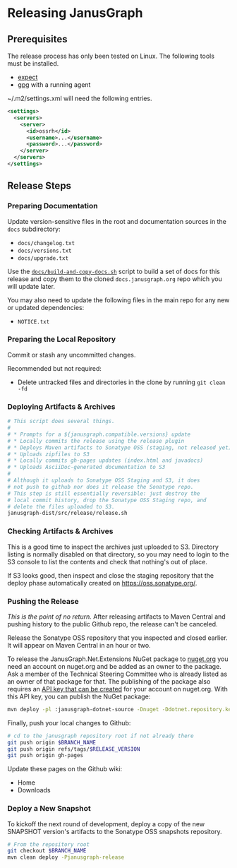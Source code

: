 Releasing JanusGraph
====================

Prerequisites
-------------

The release process has only been tested on Linux.  The following
tools must be installed.

* [expect](http://expect.sourceforge.net/)
* [gpg](http://www.gnupg.org/) with a running agent

~/.m2/settings.xml will need the following entries.

```xml
<settings>
  <servers>
    <server>
      <id>ossrh</id>
      <username>...</username>
      <password>...</password>
    </server>
  </servers>
</settings>
```

Release Steps
-------------

### Preparing Documentation

Update version-sensitive files in the root and documentation sources
in the `docs` subdirectory:

* `docs/changelog.txt`
* `docs/versions.txt`
* `docs/upgrade.txt`

Use the [`docs/build-and-copy-docs.sh`](docs/build-and-copy-docs.sh) script to
build a set of docs for this release and copy them to the cloned
`docs.janusgraph.org` repo which you will update later.

You may also need to update the following files in the main repo for any new
or updated dependencies:

* `NOTICE.txt`

### Preparing the Local Repository

Commit or stash any uncommitted changes.

Recommended but not required:

* Delete untracked files and directories in the clone by running
  <code>git clean -fd</code>

### Deploying Artifacts & Archives

```bash
# This script does several things.
#
# * Prompts for a ${janusgraph.compatible.versions} update
# * Locally commits the release using the release plugin
# * Deploys Maven artifacts to Sonatype OSS (staging, not released yet)
# * Uploads zipfiles to S3
# * Locally commits gh-pages updates (index.html and javadocs)
# * Uploads AsciiDoc-generated documentation to S3
#
# Although it uploads to Sonatype OSS Staging and S3, it does
# not push to github nor does it release the Sonatype repo.
# This step is still essentially reversible: just destroy the
# local commit history, drop the Sonatype OSS Staging repo, and
# delete the files uploaded to S3.
janusgraph-dist/src/release/release.sh
```

### Checking Artifacts & Archives

This is a good time to inspect the archives just uploaded to S3. Directory
listing is normally disabled on that directory, so you may need to login to the
S3 console to list the contents and check that nothing's out of place.

If S3 looks good, then inspect and close the staging repository that
the deploy phase automatically created on https://oss.sonatype.org/.

### Pushing the Release

*This is the point of no return.* After releasing artifacts to Maven
Central and pushing history to the public Github repo, the release
can't be canceled.

Release the Sonatype OSS repository that you inspected and closed
earlier.  It will appear on Maven Central in an hour or two.

To release the JanusGraph.Net.Extensions NuGet package to [nuget.org](https://www.nuget.org)
you need an account on nuget.org and be added as an owner to the package.
Ask a member of the Technical Steering Committee who is already listed as
an owner of that package for that. The publishing of the package also
requires an [API key that can be created](https://docs.microsoft.com/en-us/nuget/create-packages/publish-a-package#create-api-keys)
for your account on nuget.org.
With this API key, you can publish the NuGet package:

```bash
mvn deploy -pl :janusgraph-dotnet-source -Dnuget -Ddotnet.repository.key=[api-key]
```

Finally, push your local changes to Github:

```bash
# cd to the janusgraph repository root if not already there
git push origin $BRANCH_NAME
git push origin refs/tags/$RELEASE_VERSION
git push origin gh-pages
```

Update these pages on the Github wiki:

* Home
* Downloads

### Deploy a New Snapshot

To kickoff the next round of development, deploy a copy of the new
SNAPSHOT version's artifacts to the Sonatype OSS snapshots repository.

```bash
# From the repository root
git checkout $BRANCH_NAME
mvn clean deploy -Pjanusgraph-release
```
